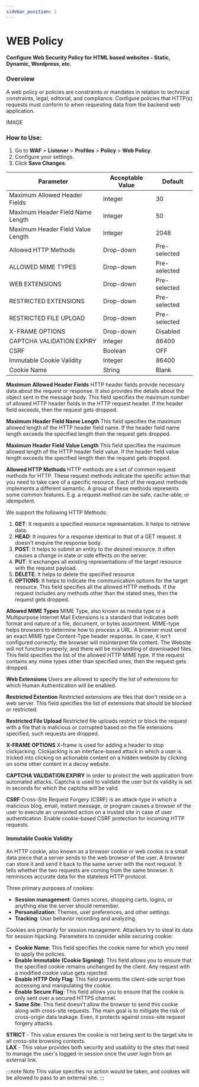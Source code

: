 ```yaml
---
sidebar_position: 1
---
```


# WEB Policy

**Configure Web Security Policy for HTML based websites - Static, Dynamic, Wordpress, etc.**

### Overview

A web policy or policies are constraints or mandates in relation to technical constraints, legal, editorial, and compliance. Configure policies that HTTP(s) requests must conform to when requesting data from the backend web application.
   
IMAGE

### How to Use:
1. Go to **WAF** > **Listener** > **Profiles** > **Policy** > **Web Policy**.
2. Configure your settings.
3. Click **Save Changes**.

| Parameter                         | Acceptable Value | Default      |
|-----------------------------------|------------------|--------------|
| Maximum Allowed Header Fields     | Integer          | 30           |
| Maximum Header Field Name Length  | Integer          | 50           |
| Maximum Header Field Value Length | Integer          | 2048         |
| Allowed HTTP Methods              | Drop-down        | Pre-selected |
| ALLOWED MIME TYPES                | Drop-down        | Pre-selected |
| WEB EXTENSIONS                    | Drop-down        | Pre-selected |
| RESTRICTED EXTENSIONS             | Drop-down        | Pre-selected |
| RESTRICTED FILE UPLOAD            | Drop-down        | Pre-selected |
| X-FRAME OPTIONS                   | Drop-down        | Disabled     |
| CAPTCHA VALIDATION EXPIRY         | Integer          | 86400        |
| CSRF                              | Boolean          | OFF          |
| Immutable Cookie Validity         | Integer          | 86400        |
| Cookie Name                       | String           | Blank        |

**Maximum Allowed Header Fields**
HTTP header fields provide necessary data about the request or response. It also provides the details about the object sent in the message body.
This field specifies the maximum number of allowed HTTP header fields in the HTTP request header. If the header field exceeds, then the request gets dropped.

**Maximum Header Field Name Length**
This field specifies the maximum allowed length of the HTTP header field name. If the header field name length exceeds the specified length then the request gets dropped.

**Maximum Header Field Value Length**
This field specifies the maximum allowed length of the HTTP header field value. If the header field value length exceeds the specified length then the request gets dropped.

**Allowed HTTP Methods**
HTTP methods are a set of common request methods for HTTP. These request methods indicate the specific action that you need to take care of a specific resource. Each of the request methods implements a different semantic. A group of these methods represents some common features. E.g. a request method can be safe, cache-able, or idempotent.  

We support the following HTTP Methods:  
1. **GET**:  It requests a specified resource representation. It helps to retrieve data.
2. **HEAD**:  It inquires for a response identical to that of a GET request. It doesn't enquire the response body.
3. **POST**:  It helps to submit an entity to the desired resource. It often causes a change in state or side effects on the server.
4. **PUT**:  It exchanges all existing representations of the target resource with the request payload.
5. **DELETE**:  It helps to delete the specified resource
6. **OPTIONS**:  It helps to indicate the communication options for the target resource.
This field specifies all the allowed HTTP methods. If the request includes any methods other than the stated ones, then the request gets dropped.

**Allowed MIME Types**
MIME Type, also known as media type or a Multipurpose Internet Mail Extensions is a standard that indicates both format and nature of a file, document, or bytes assortment.
MIME-type helps browsers to determine how to process a URL. A browser must send an exact MIME type Content-Type header response. In case, it isn't configured correctly; the browser will misinterpret file content. The Website will not function properly, and there will be mishandling of downloaded files.
This field specifies the list of the allowed HTTP MIME type. If the request contains any mime types other than specified ones, then the request gets dropped.

**Web Extensions**
Users are allowed to specify the list of extensions for which Human Authentication will be enabled.

**Restricted Extention**
Restricted extensions are files that don't reside on a web server. This field specifies the list of extensions that should be blocked or restricted.

**Restricted File Upload**
Restricted file uploads restrict or block the request with a file that is malicious or corrupted based on the file extensions specified, such requests are dropped.

**X-FRAME OPTIONS**
X-frame is used for adding a header to stop clickjacking. Clickjacking is an interface-based attack in which a user is tricked into clicking on actionable content on a hidden website by clicking on some other content in a decoy website.

**CAPTCHA VALIDATION EXPIRY**
In order to protect the web application from automated attacks. Captcha is used to validate the user but its validity is set in seconds for which the captcha will be valid.

**CSRF**
Cross-Site Request Forgery (CSRF) is an attack-type in which a malicious blog, email, instant message, or program causes a browser of the user to execute an unwanted action on a trusted site in case of user authentication. Enable cookie-based CSRF protection for incoming HTTP requests.

#### Immutable Cookie Validity
An HTTP cookie, also known as a browser cookie or web cookie is a small data piece that a server sends to the web browser of the user. A browser can store it and send it back to the same server with the next request. It tells whether the two requests are coming from the same browser. It reminisces accurate data for the stateless HTTP protocol.  

Three primary purposes of cookies:

 - **Session management**: Games scores, shopping carts, logins, or anything else the server should remember.
 - **Personalization**: Themes, user preferences, and other settings.
 - **Tracking**: User behavior recording and analyzing.  

Cookies are primarily for session management. Attackers try to steal its data for session hijacking. Parameters to consider while securing cookie:  
 - **Cookie Name**: This field specifies the cookie name for which you need to apply the policies.  
 - **Enable Immutable (Cookie Signing)**: This field allows you to ensure that the specified cookie remains unchanged by the client. Any request with a modified cookie value gets rejected.  
 - **Enable HTTP Only Flag**: This field prevents the client-side script from accessing and manipulating the cookie.  
 - **Enable Secure Flag**: This field allows you to ensure that the cookie is only sent over a secured HTTPS channel.  
 - **Same Site**: This field doesn't allow the browser to send this cookie along with cross-site requests. The main goal is to mitigate the risk of cross-origin data leakage. Even, it protects against cross-site request forgery attacks.  

**STRICT** - This value ensures the cookie is not being sent to the target site in all cross-site browsing contexts.  
**LAX** - This value provides both security and usability to the sites that need to manage the user's logged-in session once the user login from an external link.

:::note Note
This value specifies no action would be taken, and cookies will be allowed to pass to an external site.
:::

